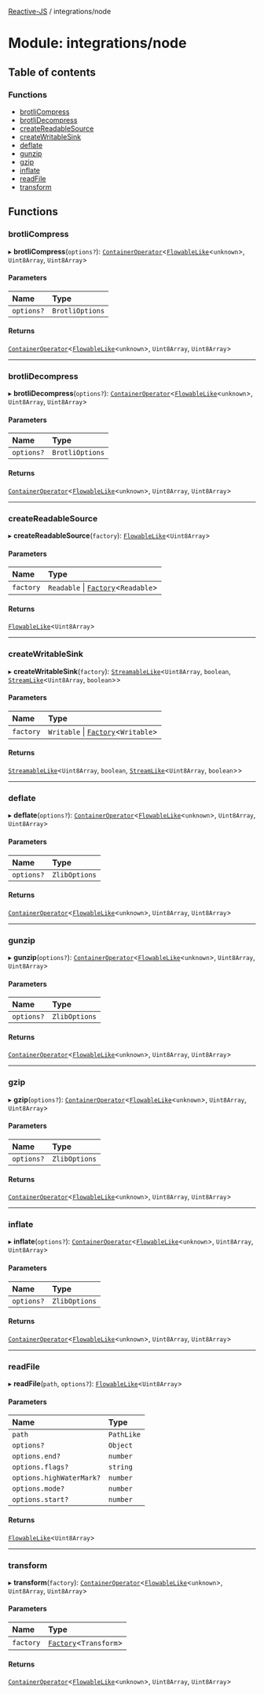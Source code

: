 [Reactive-JS](../README.md) / integrations/node

# Module: integrations/node

## Table of contents

### Functions

- [brotliCompress](integrations_node.md#brotlicompress)
- [brotliDecompress](integrations_node.md#brotlidecompress)
- [createReadableSource](integrations_node.md#createreadablesource)
- [createWritableSink](integrations_node.md#createwritablesink)
- [deflate](integrations_node.md#deflate)
- [gunzip](integrations_node.md#gunzip)
- [gzip](integrations_node.md#gzip)
- [inflate](integrations_node.md#inflate)
- [readFile](integrations_node.md#readfile)
- [transform](integrations_node.md#transform)

## Functions

### brotliCompress

▸ **brotliCompress**(`options?`): [`ContainerOperator`](containers.md#containeroperator)<[`FlowableLike`](../interfaces/streaming.FlowableLike.md)<`unknown`\>, `Uint8Array`, `Uint8Array`\>

#### Parameters

| Name | Type |
| :------ | :------ |
| `options?` | `BrotliOptions` |

#### Returns

[`ContainerOperator`](containers.md#containeroperator)<[`FlowableLike`](../interfaces/streaming.FlowableLike.md)<`unknown`\>, `Uint8Array`, `Uint8Array`\>

___

### brotliDecompress

▸ **brotliDecompress**(`options?`): [`ContainerOperator`](containers.md#containeroperator)<[`FlowableLike`](../interfaces/streaming.FlowableLike.md)<`unknown`\>, `Uint8Array`, `Uint8Array`\>

#### Parameters

| Name | Type |
| :------ | :------ |
| `options?` | `BrotliOptions` |

#### Returns

[`ContainerOperator`](containers.md#containeroperator)<[`FlowableLike`](../interfaces/streaming.FlowableLike.md)<`unknown`\>, `Uint8Array`, `Uint8Array`\>

___

### createReadableSource

▸ **createReadableSource**(`factory`): [`FlowableLike`](../interfaces/streaming.FlowableLike.md)<`Uint8Array`\>

#### Parameters

| Name | Type |
| :------ | :------ |
| `factory` | `Readable` \| [`Factory`](functions.md#factory)<`Readable`\> |

#### Returns

[`FlowableLike`](../interfaces/streaming.FlowableLike.md)<`Uint8Array`\>

___

### createWritableSink

▸ **createWritableSink**(`factory`): [`StreamableLike`](../interfaces/streaming.StreamableLike.md)<`Uint8Array`, `boolean`, [`StreamLike`](../interfaces/streaming.StreamLike.md)<`Uint8Array`, `boolean`\>\>

#### Parameters

| Name | Type |
| :------ | :------ |
| `factory` | `Writable` \| [`Factory`](functions.md#factory)<`Writable`\> |

#### Returns

[`StreamableLike`](../interfaces/streaming.StreamableLike.md)<`Uint8Array`, `boolean`, [`StreamLike`](../interfaces/streaming.StreamLike.md)<`Uint8Array`, `boolean`\>\>

___

### deflate

▸ **deflate**(`options?`): [`ContainerOperator`](containers.md#containeroperator)<[`FlowableLike`](../interfaces/streaming.FlowableLike.md)<`unknown`\>, `Uint8Array`, `Uint8Array`\>

#### Parameters

| Name | Type |
| :------ | :------ |
| `options?` | `ZlibOptions` |

#### Returns

[`ContainerOperator`](containers.md#containeroperator)<[`FlowableLike`](../interfaces/streaming.FlowableLike.md)<`unknown`\>, `Uint8Array`, `Uint8Array`\>

___

### gunzip

▸ **gunzip**(`options?`): [`ContainerOperator`](containers.md#containeroperator)<[`FlowableLike`](../interfaces/streaming.FlowableLike.md)<`unknown`\>, `Uint8Array`, `Uint8Array`\>

#### Parameters

| Name | Type |
| :------ | :------ |
| `options?` | `ZlibOptions` |

#### Returns

[`ContainerOperator`](containers.md#containeroperator)<[`FlowableLike`](../interfaces/streaming.FlowableLike.md)<`unknown`\>, `Uint8Array`, `Uint8Array`\>

___

### gzip

▸ **gzip**(`options?`): [`ContainerOperator`](containers.md#containeroperator)<[`FlowableLike`](../interfaces/streaming.FlowableLike.md)<`unknown`\>, `Uint8Array`, `Uint8Array`\>

#### Parameters

| Name | Type |
| :------ | :------ |
| `options?` | `ZlibOptions` |

#### Returns

[`ContainerOperator`](containers.md#containeroperator)<[`FlowableLike`](../interfaces/streaming.FlowableLike.md)<`unknown`\>, `Uint8Array`, `Uint8Array`\>

___

### inflate

▸ **inflate**(`options?`): [`ContainerOperator`](containers.md#containeroperator)<[`FlowableLike`](../interfaces/streaming.FlowableLike.md)<`unknown`\>, `Uint8Array`, `Uint8Array`\>

#### Parameters

| Name | Type |
| :------ | :------ |
| `options?` | `ZlibOptions` |

#### Returns

[`ContainerOperator`](containers.md#containeroperator)<[`FlowableLike`](../interfaces/streaming.FlowableLike.md)<`unknown`\>, `Uint8Array`, `Uint8Array`\>

___

### readFile

▸ **readFile**(`path`, `options?`): [`FlowableLike`](../interfaces/streaming.FlowableLike.md)<`Uint8Array`\>

#### Parameters

| Name | Type |
| :------ | :------ |
| `path` | `PathLike` |
| `options?` | `Object` |
| `options.end?` | `number` |
| `options.flags?` | `string` |
| `options.highWaterMark?` | `number` |
| `options.mode?` | `number` |
| `options.start?` | `number` |

#### Returns

[`FlowableLike`](../interfaces/streaming.FlowableLike.md)<`Uint8Array`\>

___

### transform

▸ **transform**(`factory`): [`ContainerOperator`](containers.md#containeroperator)<[`FlowableLike`](../interfaces/streaming.FlowableLike.md)<`unknown`\>, `Uint8Array`, `Uint8Array`\>

#### Parameters

| Name | Type |
| :------ | :------ |
| `factory` | [`Factory`](functions.md#factory)<`Transform`\> |

#### Returns

[`ContainerOperator`](containers.md#containeroperator)<[`FlowableLike`](../interfaces/streaming.FlowableLike.md)<`unknown`\>, `Uint8Array`, `Uint8Array`\>
